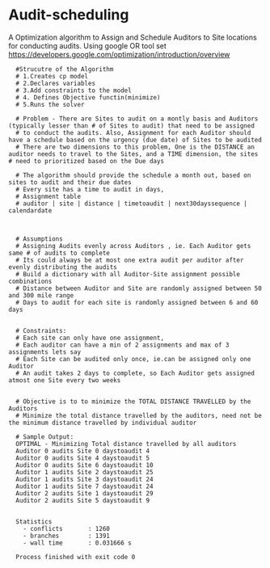 # Audit-scheduling
A Optimization algorithm to Assign and Schedule Auditors to Site locations for conducting audits. 
Using google OR tool set https://developers.google.com/optimization/introduction/overview

      #Strucutre of the Algorithm
      # 1.Creates cp model
      # 2.Declares variables
      # 3.Add constraints to the model
      # 4. Defines Objective functin(minimize)
      # 5.Runs the solver

      # Problem - There are Sites to audit on a montly basis and Auditors (typically lesser than # of Sites to audit) that need to be assigned
      # to conduct the audits. Also, Assignment for each Auditor should have a schedule based on the urgency (due date) of Sites to be audited
      # There are two dimensions to this problem, One is the DISTANCE an auditor needs to travel to the Sites, and a TIME dimension, the sites # need to prioritized based on the Due days

      # The algorithm should provide the schedule a month out, based on sites to audit and their due dates 
      # Every site has a time to audit in days,
      # Assignment table
      # auditor | site | distance | timetoaudit | next30dayssequence | calendardate



      # Assumptions
      # Assigning Audits evenly across Auditors , ie. Each Auditor gets same # of audits to complete
      # Its could always be at most one extra audit per auditor after evenly distributing the audits
      # Build a dictionary with all Auditor-Site assignment possible combinations
      # Distance between Auditor and Site are randomly assigned between 50 and 300 mile range
      # Days to audit for each site is randomly assigned between 6 and 60 days


      # Constraints:
      # Each site can only have one assignment,
      # Each auditor can have a min of 2 assignments and max of 3 assignments lets say
      # Each Site can be audited only once, ie.can be assigned only one Auditor
      # An audit takes 2 days to complete, so Each Auditor gets assigned atmost one Site every two weeks


      # Objective is to to minimize the TOTAL DISTANCE TRAVELLED by the Auditors
      # Minimize the total distance travelled by the auditors, need not be the minimum distance travelled by individual auditor
      
      # Sample Output:
      OPTIMAL - Minimizing Total distance travelled by all auditors
      Auditor 0 audits Site 0 daystoaudit 4
      Auditor 0 audits Site 4 daystoaudit 5
      Auditor 0 audits Site 6 daystoaudit 10
      Auditor 1 audits Site 2 daystoaudit 25
      Auditor 1 audits Site 3 daystoaudit 24
      Auditor 1 audits Site 7 daystoaudit 24
      Auditor 2 audits Site 1 daystoaudit 29
      Auditor 2 audits Site 5 daystoaudit 9


      Statistics
        - conflicts       : 1260
        - branches        : 1391
        - wall time       : 0.031666 s

      Process finished with exit code 0
